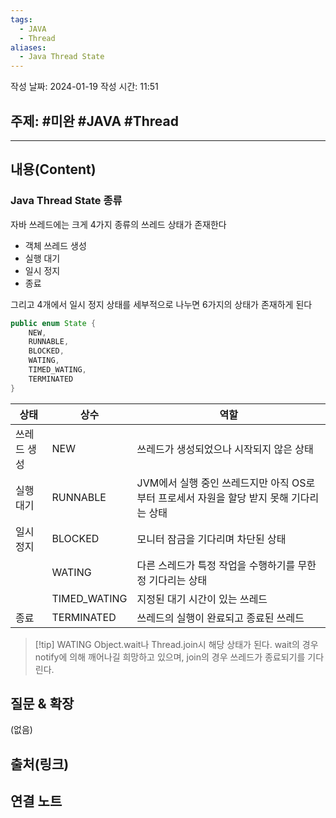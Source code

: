 ```yaml
---
tags:
  - JAVA
  - Thread
aliases:
  - Java Thread State
---
```

작성 날짜: 2024-01-19
작성 시간: 11:51

## 주제: #미완 #JAVA #Thread 

----
## 내용(Content)
### Java Thread State 종류
자바 쓰레드에는 크게 4가지 종류의 쓰레드 상태가 존재한다

- 객체 쓰레드 생성
- 실행 대기
- 일시 정지
- 종료

그리고 4개에서 일시 정지 상태를 세부적으로 나누면 6가지의 상태가 존재하게 된다

```java
public enum State {
	NEW,
	RUNNABLE,
	BLOCKED,
	WATING,
	TIMED_WATING,
	TERMINATED
}
```

| 상태        | 상수         | 역할                                                                                    |
| ----------- | ------------ | --------------------------------------------------------------------------------------- |
| 쓰레드 생성 | NEW          | 쓰레드가 생성되었으나 시작되지 않은 상태                                                |
| 실행 대기   | RUNNABLE     | JVM에서 실행 중인 쓰레드지만 아직 OS로부터 프로세서 자원을 할당 받지 못해 기다리는 상태 |
| 일시 정지   | BLOCKED      | 모니터 잠금을 기다리며 차단된 상태                                               |
|             | WATING       | 다른 스레드가 특정 작업을 수행하기를 무한정 기다리는 상태                                                                                        |
|             | TIMED_WATING | 지정된 대기 시간이 있는 쓰레드                                                                                        |
| 종료            | TERMINATED             | 쓰레드의 실행이 완료되고 종료된 쓰레드                                                                                        |

>[!tip] WATING
>Object.wait나 Thread.join시 해당 상태가 된다. wait의 경우 notify에 의해 깨어나길 희망하고 있으며, join의 경우 쓰레드가 종료되기를 기다린다.



## 질문 & 확장

(없음)

## 출처(링크)


## 연결 노트










